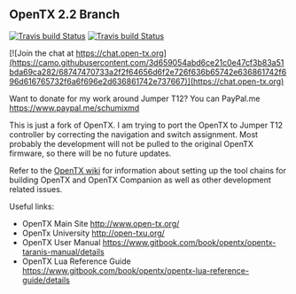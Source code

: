 ## OpenTX 2.2 Branch

[![Travis build Status](https://travis-ci.org/schumixmd/opentx.svg?branch=2.2)](https://travis-ci.org/schumixmd/opentx)
[![Travis build Status](https://travis-ci.org/opentx/opentx.svg?branch=2.2)](https://travis-ci.org/opentx/opentx)

[![Join the chat at https://chat.open-tx.org](https://camo.githubusercontent.com/3d659054abd6ce21c0e47cf3b83a51bda69ca282/68747470733a2f2f64656d6f2e726f636b65742e636861742f696d616765732f6a6f696e2d636861742e737667)](https://chat.open-tx.org)

Want to donate for my work around Jumper T12? You can PayPal.me https://www.paypal.me/schumixmd

This is just a fork of OpenTX. 
I am trying to port the OpenTX to Jumper T12 controller by correcting the navigation and switch assignment. 
Most probably the development will not be pulled to the original OpenTX firmware, so there will be no future updates. 

Refer to the [OpenTX wiki](https://github.com/opentx/opentx/wiki) for information about setting up the tool chains for building OpenTX and OpenTX Companion as well as other development related issues.

Useful links:
 * OpenTX Main Site http://www.open-tx.org/
 * OpenTx University http://open-txu.org/
 * OpenTX User Manual https://www.gitbook.com/book/opentx/opentx-taranis-manual/details
 * OpenTX Lua Reference Guide https://www.gitbook.com/book/opentx/opentx-lua-reference-guide/details
